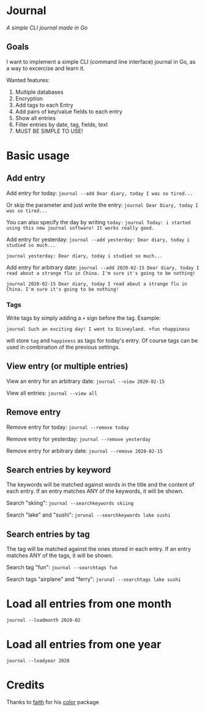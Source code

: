 # Journal
*A simple CLI journal made in Go*

## Goals
I want to implement a simple CLI (command line interface) journal in Go, as a way to excercise and learn it.

Wanted features:
  1. Multiple databases
  2. Encryption
  3. Add tags to each Entry
  4. Add pairs of key/value fields to each entry
  5. Show all entries
  6. Filter entries by date, tag, fields, text
  7. MUST BE SIMPLE TO USE!


# Basic usage

## Add entry
Add entry for today:
`journal --add Dear diary, today I was so tired...`

Or skip the parameter and just write the entry:
`journal Dear Diary, today I was so tired...`

You can also specify the day by writing `today:`
`journal Today: i started using this new journal software! It works really good.`

Add entry for yesterday:
`journal --add yesterday: Dear diary, today i studied so much...`

`journal yesterday: Dear diary, today i studied so much...`

Add entry for arbitrary date:
`journal --add 2020-02-15 Dear diary, today I read about a strange flu in China. I'm sure it's going to be nothing!`

`journal 2020-02-15 Dear diary, today I read about a strange flu in China. I'm sure it's going to be nothing!`

### Tags
Write tags by simply adding a `+` sign before the tag. Example:

`journal Such an exciting day! I went to Disneyland. +fun +happiness`

will store `tag` and `happiness` as tags for today's entry. Of course tags can be used in combination of the previous settings.

## View entry (or multiple entries)
View an entry for an arbitrary date:
`journal --view 2020-02-15`

View all entries:
`journal --view all`

## Remove entry
Remove entry for today:
`journal --remove today`

Remove entry for yesterday:
`journal --remove yesterday`

Remove entry for arbitrary date:
`journal --remove 2020-02-15`

## Search entries by keyword
The keywords will be matched against words in the title and the content of each entry. If an entry matches ANY of the keywords, it will be shown.

Search "skiing":
`journal --searchkeywords skiing`

Search "lake" and "sushi":
`jorunal --searchkeywords lake sushi`

## Search entries by tag
The tag will be matched against the ones stored in each entry. If an entry matches ANY of the tags, it will be shown.

Search tag "fun":
`journal --searchtags fun`

Search tags "airplane" and "ferry":
`jorunal --searchtags lake sushi`

# Load all entries from one month
`journal --loadmonth 2020-02`

# Load all entries from one year
`journal --loadyear 2020`

# Credits
Thanks to [faith](github.com/fatih) for his [color](github.com/fatih/color) package
